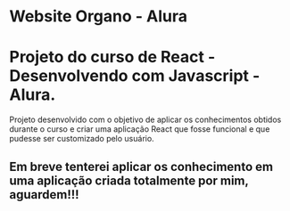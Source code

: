 # Website Organo - Alura

<h1>Projeto do curso de React - Desenvolvendo com Javascript - Alura.</h1>

<p>Projeto desenvolvido com o objetivo de aplicar os conhecimentos obtidos durante o curso e criar uma aplicação React que fosse funcional e que pudesse ser customizado pelo usuário.</p>

<h2>Em breve tenterei aplicar os conhecimento em uma aplicação criada totalmente por mim, aguardem!!!</h2>
